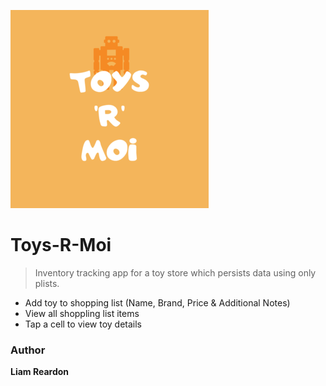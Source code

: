 ![Toys](https://github.com/liamreardon/Toys-R-Moi/blob/master/Toys-R-Moi/Supporting%20Files/Assets.xcassets/Toys%20R%20Moi.imageset/Toys_R_Moi_50.png)

# Toys-R-Moi
> Inventory tracking app for a toy store which persists data using only plists.

- Add toy to shopping list (Name, Brand, Price & Additional Notes)
- View all shoppling list items
- Tap a cell to view toy details

### Author

**Liam Reardon**

